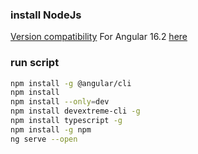 
### install NodeJs
[Version compatibility](https://angular.io/guide/versions)
For Angular 16.2 [here](https://nodejs.org/dist/latest-v16.x/)

### run script
```sh
npm install -g @angular/cli
npm install
npm install --only=dev
npm install devextreme-cli -g
npm install typescript -g
npm install -g npm
ng serve --open
```